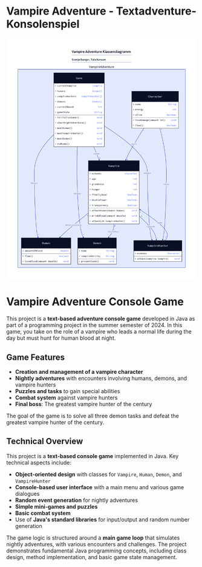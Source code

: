 # Vampire Adventure - Textadventure-Konsolenspiel

![Diagramm](./Classdiagramm.png)

# Vampire Adventure Console Game

This project is a **text-based adventure console game** developed in Java as part of a programming project in the summer semester of 2024. In this game, you take on the role of a vampire who leads a normal life during the day but must hunt for human blood at night.

## Game Features

- **Creation and management of a vampire character**
- **Nightly adventures** with encounters involving humans, demons, and vampire hunters
- **Puzzles and tasks** to gain special abilities
- **Combat system** against vampire hunters
- **Final boss**: The greatest vampire hunter of the century

The goal of the game is to solve all three demon tasks and defeat the greatest vampire hunter of the century.

## Technical Overview

This project is a **text-based console game** implemented in Java. Key technical aspects include:

- **Object-oriented design** with classes for `Vampire`, `Human`, `Demon`, and `VampireHunter`
- **Console-based user interface** with a main menu and various game dialogues
- **Random event generation** for nightly adventures
- **Simple mini-games and puzzles**
- **Basic combat system**
- Use of **Java's standard libraries** for input/output and random number generation

The game logic is structured around a **main game loop** that simulates nightly adventures, with various encounters and challenges. The project demonstrates fundamental Java programming concepts, including class design, method implementation, and basic game state management.
